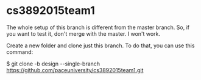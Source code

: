 # cs3892015team1

The whole setup of this branch is different from the master branch.
So, if you want to test it, don't merge with the master. I won't work.

Create a new folder and clone just this branch.
To do that, you can use this command:

$ git clone -b design --single-branch  https://github.com/paceuniversity/cs3892015team1.git

